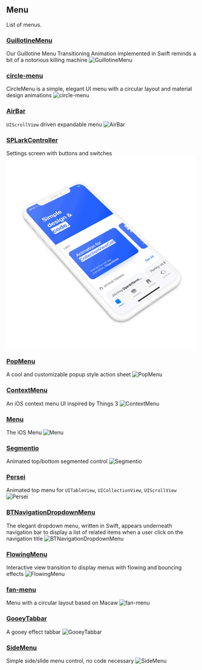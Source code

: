 ## Menu

List of menus.
### [GuillotineMenu](https://github.com/Yalantis/GuillotineMenu)
Our Guillotine Menu Transitioning Animation implemented in Swift reminds a bit of a notorious killing machine
![GuillotineMenu](https://raw.githubusercontent.com/Yalantis/GuillotineMenu/master/example.gif)
### [circle-menu](https://github.com/Ramotion/circle-menu)
CircleMenu is a simple, elegant UI menu with a circular layout and material design animations
![circle-menu](https://raw.githubusercontent.com/Ramotion/circle-menu/master/circle-menu.gif)
### [AirBar](https://github.com/uptechteam/AirBar)
`UIScrollView` driven expandable menu
![AirBar](https://raw.githubusercontent.com/uptechteam/AirBar/master/Logo/Demo.gif)
### [SPLarkController](https://github.com/ivanvorobei/SPLarkController)
Settings screen with buttons and switches
![SPLarkController](https://raw.githubusercontent.com/ivanvorobei/SPLarkController/master/Resources/Preview.gif)
### [PopMenu](https://github.com/CaliCastle/PopMenu)
A cool and customizable popup style action sheet
![PopMenu](https://raw.githubusercontent.com/CaliCastle/PopMenu/master/.assets/Demo_Showcase.gif)
### [ContextMenu](https://github.com/GitHawkApp/ContextMenu)
An iOS context menu UI inspired by Things 3
![ContextMenu](https://raw.githubusercontent.com/GitHawkApp/ContextMenu/master/images/animation.gif)
### [Menu](https://github.com/TwoLivesLeft/Menu)
The iOS Menu
![Menu](https://camo.githubusercontent.com/2b472d44a26b03ca566a822ff6e0f5636edadcd1/68747470733a2f2f636f6465612e696f2f6d656469612f6d656e752e706e67)
### [Segmentio](https://github.com/Yalantis/Segmentio)
Animated top/bottom segmented control
![Segmentio](https://raw.githubusercontent.com/Yalantis/Segmentio/master/Assets/animation.gif)
### [Persei](https://github.com/Yalantis/Persei)
Animated top menu for `UITableView`, `UICollectionView`, `UIScrollView`
![Persei](https://raw.githubusercontent.com/Yalantis/Persei/master/Assets/animation.gif)
### [BTNavigationDropdownMenu](https://github.com/PhamBaTho/BTNavigationDropdownMenu)
The elegant dropdown menu, written in Swift, appears underneath navigation bar to display a list of related items when a user click on the navigation title
![BTNavigationDropdownMenu](https://raw.githubusercontent.com/PhamBaTho/BTNavigationDropdownMenu/master/Assets/Demo.gif)
### [FlowingMenu](https://github.com/yannickl/FlowingMenu)
Interactive view transition to display menus with flowing and bouncing effects
![FlowingMenu](https://camo.githubusercontent.com/59f8644f915299e0e80c09948d3db8efd8c9beae/687474703a2f2f79616e6e69636b6c6f72696f742e636f6d2f7265736f75726365732f666c6f77696e676d656e752e676966)
### [fan-menu](https://github.com/exyte/fan-menu)
Menu with a circular layout based on Macaw
![fan-menu](https://camo.githubusercontent.com/2b8539b723cd7c9135fa5e549c13ad5a1873622f/687474703a2f2f692e696d6775722e636f6d2f6f3674424b57362e676966)
### [GooeyTabbar](https://github.com/KittenYang/GooeyTabbar)
A gooey effect tabbar
![GooeyTabbar](https://raw.githubusercontent.com/KittenYang/GooeyTabbar/master/gooeyTabbar_Temple.gif)
### [SideMenu](https://github.com/jonkykong/SideMenu)
Simple side/slide menu control, no code necessary
![SideMenu](https://raw.githubusercontent.com/jonkykong/SideMenu/master/etc/SlideOut.gif)

